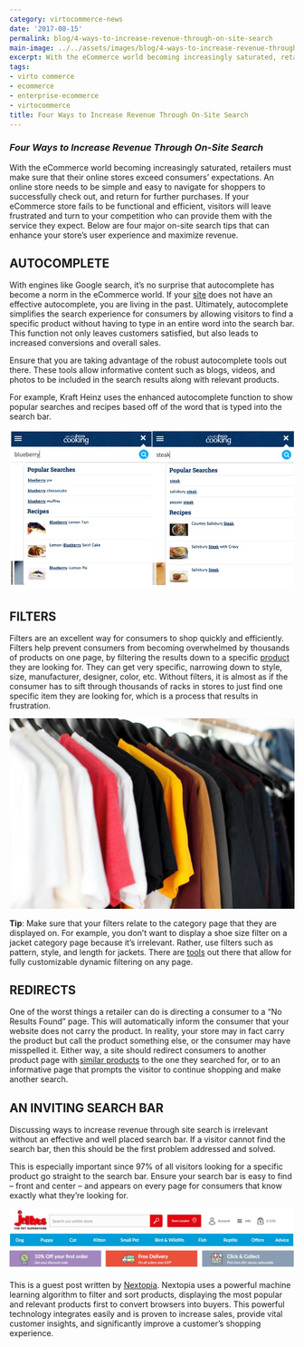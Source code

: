 ```yaml
---
category: virtocommerce-news
date: '2017-08-15'
permalink: blog/4-ways-to-increase-revenue-through-on-site-search
main-image: ../../assets/images/blog/4-ways-to-increase-revenue-through-on-site-search.jpg
excerpt: With the eCommerce world becoming increasingly saturated, retailers must make sure that their online stores exceed consumers’ expectations which means to be simple and easy to navigate for shoppers to successfully check out, and return for further purchases. 
tags:
- virto commerce
- ecommerce
- enterprise-ecommerce
- virtocommerce
title: Four Ways to Increase Revenue Through On-Site Search
---
```

### <dfn>Four Ways to Increase Revenue Through On-Site Search</dfn>

With the eCommerce world becoming increasingly saturated, retailers must make sure that their online stores exceed consumers’ expectations. An online store needs to be simple and easy to navigate for shoppers to successfully check out, and return for further purchases. If your eCommerce store fails to be functional and efficient, visitors will leave frustrated and turn to your competition who can provide them with the service they expect. Below are four major on-site search tips that can enhance your store’s user experience and maximize revenue. 

<h2>AUTOCOMPLETE</h2>

With engines like Google search, it’s no surprise that autocomplete has become a norm in the eCommerce world. If your <a href="{{ 'https://virtocommerce.com/glossary/b2b-ecommerce-companies-websites' | absolute_url }}">site</a> does not have an effective autocomplete, you are living in the past. Ultimately, autocomplete simplifies the search experience for consumers by allowing visitors to find a specific product without having to type in an entire word into the search bar. This function not only leaves customers satisfied, but also leads to increased conversions and overall sales. 

Ensure that you are taking advantage of the robust autocomplete tools out there. These tools allow informative content such as blogs, videos, and photos to be included in the search results along with relevant products. 

For example, Kraft Heinz uses the enhanced autocomplete function to show popular searches and recipes based off of the word that is typed into the search bar.

<img src='../../assets/images/blog/nextopia-blog-1.jpg'>

<h2>FILTERS</h2>

Filters are an excellent way for consumers to shop quickly and efficiently. Filters help prevent consumers from becoming overwhelmed by thousands of products on one page, by filtering the results down to a specific <a href="{{ 'https://virtocommerce.com/product-information-management-software' | absolute_url }}">product</a> they are looking for. They can get very specific, narrowing down to style, size, manufacturer, designer, color, etc. Without filters, it is almost as if the consumer has to sift through thousands of racks in stores to just find one specific item they are looking for, which is a process that results in frustration. 

<img src='../../assets/images/blog/nextopia-blog-2.jpg'>

<strong>Tip</strong>: Make sure that your filters relate to the category page that they are displayed on. For example, you don’t want to display a shoe size filter on a jacket category page because it’s irrelevant. Rather, use filters such as pattern, style, and length for jackets. There are [tools](http://www.nextopia.com/solutions/website-navigation) out there that allow for fully customizable dynamic filtering on any page.

<h2>REDIRECTS</h2>

One of the worst things a retailer can do is directing a consumer to a “No Results Found” page.  This will automatically inform the consumer that your website does not carry the product. In reality, your store may in fact carry the product but call the product something else, or the consumer may have misspelled it. Either way, a site should redirect consumers to another product page with <a href="{{ '/glossary/product-recommendation-engine' | absolute_url }}"> similar products</a> to the one they searched for, or to an informative page that prompts the visitor to continue shopping and make another search. 

<h2>AN INVITING SEARCH BAR</h2>

Discussing ways to increase revenue through site search is irrelevant without an effective and well placed search bar. If a visitor cannot find the search bar, then this should be the first problem addressed and solved. 

This is especially important since 97% of all visitors looking for a specific product go straight to the search bar. Ensure your search bar is easy to find – front and center – and appears on every page for consumers that know exactly what they’re looking for. 

<img src='../../assets/images/blog/nextopia-blog-3.jpg'>

This is a guest post written by [Nextopia](http://www.nextopia.com/). Nextopia uses a powerful machine learning algorithm to filter and sort products, displaying the most popular and relevant products first to convert browsers into buyers. This powerful technology integrates easily and is proven to increase sales, provide vital customer insights, and significantly improve a customer’s shopping experience.

